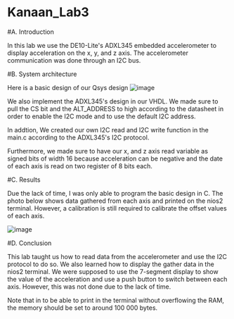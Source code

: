 # Kanaan_Lab3

#A. Introduction

In this lab we use the DE10-Lite's ADXL345 embedded accelerometer to display acceleration on the x, y, and z axis. The accelerometer communication was done through an I2C bus.

#B. System architecture

Here is a basic design of our Qsys design
![image](https://user-images.githubusercontent.com/114091388/213652878-2ad081a4-0730-4b2f-9866-5edc1aec10b1.png)

We also implement the ADXL345's design in our VHDL. We made sure to pull the CS bit and the ALT_ADDRESS to high according to the datasheet in order to enable the I2C mode and to use the default I2C address.

In addtion, We created our own I2C read and I2C write function in the main.c according to the ADXL345's I2C protocol.

Furthermore, we made sure to have our x, and z axis read variable as signed bits of width 16 because acceleration can be negative and the date of each axis is read on two register of 8 bits each. 

#C. Results

Due the lack of time, I was only able to program the basic design in C. The photo below shows data gathered from each axis and printed on the nios2 terminal. However, a calibration is still required to calibrate the offset values of each axis. 

![image](https://user-images.githubusercontent.com/114091388/213659178-69649d45-6536-4a36-b921-ff1a5532d30d.png)

#D. Conclusion

This lab taught us how to read data from the accelerometer and use the I2C protocol to do so. We also learned how to display the gather data in the nios2 terminal.
We were supposed to use the 7-segment display to show the value of the acceleration and use a push button to switch between each axis. However, this was not done due to the lack of time.

Note that in to be able to print in the terminal without overflowing the RAM, the memory should be set to around 100 000 bytes. 
